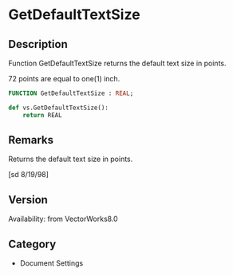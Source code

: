 # GetDefaultTextSize

## Description
Function GetDefaultTextSize returns the default text size in points.

72 points are equal to one(1) inch.

```pascal
FUNCTION GetDefaultTextSize : REAL;
```

```python
def vs.GetDefaultTextSize():
    return REAL
```

## Remarks
Returns the default text size in points.

[sd  8/19/98]

## Version
Availability: from VectorWorks8.0

## Category
* Document Settings

